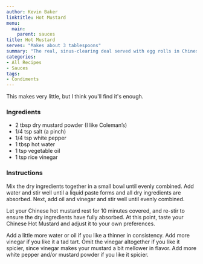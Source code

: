 ```yaml
---
author: Kevin Baker
linktitle: Hot Mustard
menu:
  main:
    parent: sauces
title: Hot Mustard
serves: "Makes about 3 tablespoons"
summary: "The real, sinus-clearing deal served with egg rolls in Chinese-American restaurants."
categories:
- All Recipes
- Sauces
tags:
- Condiments
---
```

This makes very little, but I think you'll find it's enough.

### Ingredients

<div class="ingredient-list">

* 2 tbsp dry mustard powder (I like Coleman’s)  
* 1/4 tsp salt (a pinch)  
* 1/4 tsp white pepper  
* 1 tbsp hot water  
* 1 tsp vegetable oil  
* 1 tsp rice vinegar  

</div>

### Instructions
Mix the dry ingredients together in a small bowl until evenly combined. Add water and stir well until a liquid paste forms and all dry ingredients are absorbed. Next, add oil and vinegar and stir well until evenly combined.

Let your Chinese hot mustard rest for 10 minutes covered, and re-stir to ensure the dry ingredients have fully absorbed. At this point, taste your Chinese Hot Mustard and adjust it to your own preferences.

Add a little more water or oil if you like a thinner in consistency. Add more vinegar if you like it a tad tart. Omit the vinegar altogether if you like it spicier, since vinegar makes your mustard a bit mellower in flavor. Add more white pepper and/or mustard powder if you like it spicier.